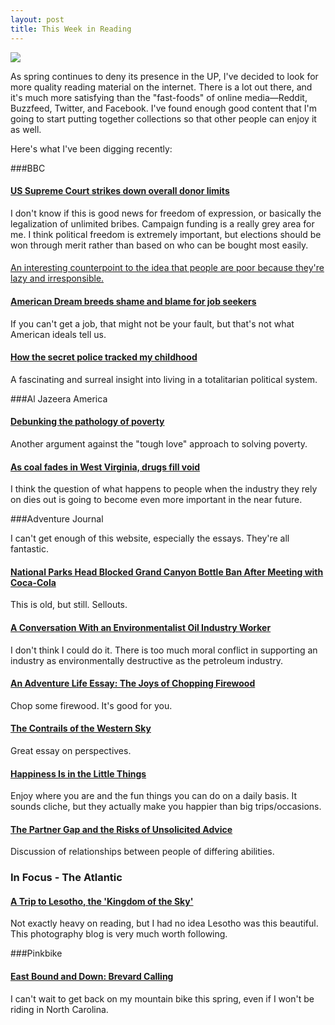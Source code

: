 ```yaml
---
layout: post
title: This Week in Reading
---
```


![](http://eoisaacs.github.io/images/2014-04-02-img1.jpg)

As spring continues to deny its presence in the UP, I've decided to look for more quality reading material on the internet. There is a lot out there, and it's much more satisfying than the "fast-foods" of online media—Reddit, Buzzfeed, Twitter, and Facebook. I've found enough good content that I'm going to start putting together collections so that other people can enjoy it as well.

Here's what I've been digging recently:

###BBC

<h4><a href="http://www.bbc.com/news/world-us-canada-26855657" target="_blank">US Supreme Court strikes down overall donor limits</a></h4>

I don't know if this is good news for freedom of expression, or basically the legalization of unlimited bribes. Campaign funding is a really grey area for me. I think political freedom is extremely important, but elections should be won through merit rather than based on who can be bought most easily.

<h4><a href="http://www.bbc.com/news/magazine-26254706" target="_blank>Viewpoint: Escape from the 'sink' estate"</a></h4>

An interesting counterpoint to the idea that people are poor because they're lazy and irresponsible.

<h4><a href="http://www.bbc.com/news/magazine-26669971" target="_blank">American Dream breeds shame and blame for job seekers</a></h4>

If you can't get a job, that might not be your fault, but that's not what American ideals tell us.

<h4><a href="http://www.bbc.com/news/magazine-26838177" target="_blank">How the secret police tracked my childhood</a></h4>

A fascinating and surreal insight into living in a totalitarian political system.

###Al Jazeera America

<h4><a href="http://america.aljazeera.com/opinions/2014/3/culture-of-povertysocialwelfarepaulryanaffluenza.html" target="_blank">Debunking the pathology of poverty</a></h4>

Another argument against the "tough love" approach to solving poverty.

<h4><a href="http://america.aljazeera.com/features/2014/3/as-coal-fades-inwestvirginiadrugsfillthevoid.html" target= "_blank">As coal fades in West Virginia, drugs fill void</a></h4>

I think the question of what happens to people when the industry they rely on dies out is going to become even more important in the near future.

###Adventure Journal

I can't get enough of this website, especially the essays. They're all fantastic.

<h4><a href="http://www.adventure-journal.com/2011/11/national-parks-head-blocked-grand-canyon-bottle-ban-after-meeting-with-coca-cola/" target="_blank">National Parks Head Blocked Grand Canyon Bottle Ban After Meeting with Coca-Cola</a></h4>

This is old, but still. Sellouts.

<h4><a href="http://www.adventure-journal.com/2012/04/a-conversation-with-an-environmentalist-oil-industry-worker/" target= "_blank">A Conversation With an Environmentalist Oil Industry Worker</a></h4>

I don't think I could do it. There is too much moral conflict in supporting an industry as environmentally destructive as the petroleum industry.

<h4><a href="http://www.adventure-journal.com/2009/12/the-joys-of-chopping-firewood/" target= "_blank">An Adventure Life Essay: The Joys of Chopping Firewood</a></h4>

Chop some firewood. It's good for you.

<h4><a href="http://www.adventure-journal.com/2011/05/the-contrails-of-the-western-sky/" target= "_blank">The Contrails of the Western Sky</a></h4>

Great essay on perspectives.

<h4><a href="http://www.adventure-journal.com/2014/03/happiness-is-in-the-little-things/" target= "_blank">Happiness Is in the Little Things</a></h4>

Enjoy where you are and the fun things you can do on a daily basis. It sounds cliche, but they actually make you happier than big trips/occasions.

<h4><a href="http://www.adventure-journal.com/2014/03/the-partner-gap-and-the-risks-of-unsolicited-advice/" target= "_blank">The Partner Gap and the Risks of Unsolicited Advice</a></h4>

Discussion of relationships between people of differing abilities.

### In Focus - The Atlantic

<h4><a href="http://www.theatlantic.com/infocus/2014/04/a-trip-to-lesotho-the-kingdom-of-the-sky/100708/" target= "_blank">A Trip to Lesotho, the 'Kingdom of the Sky'</a></h4>

Not exactly heavy on reading, but I had no idea Lesotho was this beautiful. This photography blog is very much worth following.

###Pinkbike

<h4><a href="http://www.pinkbike.com/news/east-bound-and-down-brevard-calling-2014.html" target= "_blank">East Bound and Down: Brevard Calling</a></h4>

I can't wait to get back on my mountain bike this spring, even if I won't be riding in North Carolina.